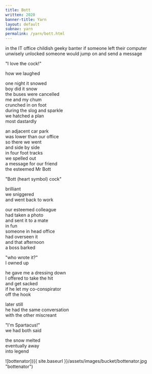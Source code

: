 ```yaml
---
title: Bott
written: 2020
banner-title: Yarn
layout: default
subnav: yarn
permalink: /yarn/bott.html
---
```


<div class="poem">
in the IT office  
childish geeky banter  
if someone left their computer  
unwisely unlocked  
someone would jump on  
and send a message  


"I love the cock!"


how we laughed


one night it snowed  
boy did it snow  
the buses were cancelled  
me and my chum  
crunched in on foot  
during the slog and sparkle  
we hatched a plan  
most dastardly


an adjacent car park  
was lower than our office  
so there we went  
and side by side  
in four foot tracks  
we spelled out  
a message for our friend  
the esteemed Mr Bott

"Bott (heart symbol) cock"


brilliant  
we sniggered  
and went back to work


our esteemed colleague  
had taken a photo  
and sent it to a mate  
in fun  
someone in head office  
had overseen it  
and that afternoon  
a boss barked  

"who wrote it?"  
I owned up


he gave me a dressing down  
I offered to take the hit  
and get sacked  
if he let my co-conspirator  
off the hook


later still  
he had the same conversation  
with the other miscreant


"I'm Spartacus!"  
we had both said


the snow melted  
eventually away  
into legend
</div>

![bottenator]({{ site.baseurl }}/assets/images/bucket/bottenator.jpg "bottenator") 
